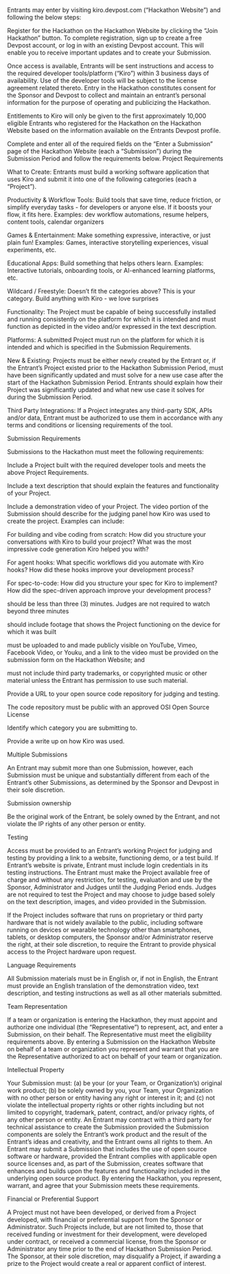 Entrants may enter by visiting kiro.devpost.com (“Hackathon Website”) and following the below steps:

Register for the Hackathon on the Hackathon Website by clicking the “Join Hackathon” button. To complete registration, sign up to create a free Devpost account, or log in with an existing Devpost account. This will enable you to receive important updates and to create your Submission.

Once access is available, Entrants will be sent instructions and access to the required developer tools/platform (“Kiro”) within 3 business days of availability. Use of the developer tools will be subject to the license agreement related thereto. Entry in the Hackathon constitutes consent for the Sponsor and Devpost to collect and maintain an entrant’s personal information for the purpose of operating and publicizing the Hackathon.

Entitlements to Kiro will only be given to the first approximately 10,000 eligible Entrants who registered for the Hackathon on the Hackathon Website based on the information available on the Entrants Devpost profile.

Complete and enter all of the required fields on the “Enter a Submission” page of the Hackathon Website (each a “Submission”) during the Submission Period and follow the requirements below.
Project Requirements

What to Create: Entrants must build a working software application that uses Kiro and submit it into one of the following categories (each a “Project”).


Productivity & Workflow Tools: Build tools that save time, reduce friction, or simplify everyday tasks - for developers or anyone else. If it boosts your flow, it fits here. Examples: dev workflow automations, resume helpers, content tools, calendar organizers


Games & Entertainment: Make something expressive, interactive, or just plain fun! Examples: Games, interactive storytelling experiences, visual experiments, etc.


Educational Apps: Build something that helps others learn. Examples: Interactive tutorials, onboarding tools, or AI-enhanced learning platforms, etc.


Wildcard / Freestyle: Doesn’t fit the categories above? This is your category. Build anything with Kiro - we love surprises

 
Functionality: The Project must be capable of being successfully installed and running consistently on the platform for which it is intended and must function as depicted in the video and/or expressed in the text description.

Platforms: A submitted Project must run on the platform for which it is intended and which is specified in the Submission Requirements. 

New & Existing: Projects must be either newly created by the Entrant or, if the Entrant’s Project existed prior to the Hackathon Submission Period, must have been significantly updated and must solve for a new use case after the start of the Hackathon Submission Period. Entrants should explain how their Project was significantly updated and what new use case it solves for during the Submission Period.

Third Party Integrations: If a Project integrates any third-party SDK, APIs and/or data, Entrant must be authorized to use them in accordance with any terms and conditions or licensing requirements of the tool.

 
Submission Requirements 

Submissions to the Hackathon must meet the following requirements:

Include a Project built with the required developer tools and meets the above Project Requirements.

Include a text description that should explain the features and functionality of your Project.

Include a demonstration video of your Project. The video portion of the Submission should describe for the judging panel how Kiro was used to create the project. Examples can include:

For building and vibe coding from scratch: How did you structure your conversations with Kiro to build your project? What was the most impressive code generation Kiro helped you with?

For agent hooks: What specific workflows did you automate with Kiro hooks? How did these hooks improve your development process?

For spec-to-code: How did you structure your spec for Kiro to implement? How did the spec-driven approach improve your development process?

should be less than three (3) minutes. Judges are not required to watch beyond three minutes 

should include footage that shows the Project functioning on the device for which it was built

must be uploaded to and made publicly visible on YouTube, Vimeo, Facebook Video, or Youku, and a link to the video must be provided on the submission form on the Hackathon Website; and

must not include third party trademarks, or copyrighted music or other material unless the Entrant has permission to use such material.

Provide a URL to your open source code repository for judging and testing. 

The code repository must be public with an approved OSI Open Source License

Identify which category you are submitting to.

Provide a write up on how Kiro was used.

Multiple Submissions 

An Entrant may submit more than one Submission, however, each Submission must be unique and substantially different from each of the Entrant’s other Submissions, as determined by the Sponsor and Devpost in their sole discretion.

Submission ownership

Be the original work of the Entrant, be solely owned by the Entrant, and not violate the IP rights of any other person or entity.

 
Testing 

Access must be provided to an Entrant’s working Project for judging and testing by providing a link to a website, functioning demo, or a test build. If Entrant’s website is private, Entrant must include login credentials in its testing instructions. The Entrant must make the Project available free of charge and without any restriction, for testing, evaluation and use by the Sponsor, Administrator and Judges until the Judging Period ends. Judges are not required to test the Project and may choose to judge based solely on the text description, images, and video provided in the Submission.

If the Project includes software that runs on proprietary or third party hardware that is not widely available to the public, including software running on devices or wearable technology other than smartphones, tablets, or desktop computers, the Sponsor and/or Administrator reserve the right, at their sole discretion, to require the Entrant to provide physical access to the Project hardware upon request.  

Language Requirements

All Submission materials must be in English or, if not in English, the Entrant must provide an English translation of the demonstration video, text description, and testing instructions as well as all other materials submitted. 

Team Representation

If a team or organization is entering the Hackathon, they must appoint and authorize one individual (the “Representative”) to represent, act, and enter a Submission, on their behalf. The Representative must meet the eligibility requirements above. By entering a Submission on the Hackathon Website on behalf of a team or organization you represent and warrant that you are the Representative authorized to act on behalf of your team or organization.

Intellectual Property 

Your Submission must: (a) be your (or your Team, or Organization’s) original work product; (b) be solely owned by you, your Team, your Organization with no other person or entity having any right or interest in it; and (c) not violate the intellectual property rights or other rights including but not limited to copyright, trademark, patent, contract, and/or privacy rights, of any other person or entity. An Entrant may contract with a third party for technical assistance to create the Submission provided the Submission components are solely the Entrant’s work product and the result of the Entrant’s ideas and creativity, and the Entrant owns all rights to them. An Entrant may submit a Submission that includes the use of open source software or hardware, provided the Entrant complies with applicable open source licenses and, as part of the Submission, creates software that enhances and builds upon the features and functionality included in the underlying open source product. By entering the Hackathon, you represent, warrant, and agree that your Submission meets these requirements.

Financial or Preferential Support 

A Project must not have been developed, or derived from a Project developed, with financial or preferential support from the Sponsor or Administrator. Such Projects include, but are not limited to, those that received funding or investment for their development, were developed under contract, or received a commercial license, from the Sponsor or Administrator any time prior to the end of Hackathon Submission Period. The Sponsor, at their sole discretion, may disqualify a Project, if awarding a prize to the Project would create a real or apparent conflict of interest.